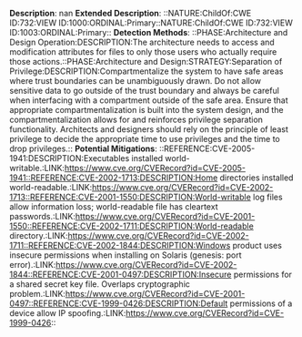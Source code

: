 **Description**: nan
**Extended Description**: ::NATURE:ChildOf:CWE ID:732:VIEW ID:1000:ORDINAL:Primary::NATURE:ChildOf:CWE ID:732:VIEW ID:1003:ORDINAL:Primary::
**Detection Methods**: ::PHASE:Architecture and Design Operation:DESCRIPTION:The architecture needs to access and modification attributes for files to only those users who actually require those actions.::PHASE:Architecture and Design:STRATEGY:Separation of Privilege:DESCRIPTION:Compartmentalize the system to have safe areas where trust boundaries can be unambiguously drawn. Do not allow sensitive data to go outside of the trust boundary and always be careful when interfacing with a compartment outside of the safe area. Ensure that appropriate compartmentalization is built into the system design, and the compartmentalization allows for and reinforces privilege separation functionality. Architects and designers should rely on the principle of least privilege to decide the appropriate time to use privileges and the time to drop privileges.::
**Potential Mitigations**: ::REFERENCE:CVE-2005-1941:DESCRIPTION:Executables installed world-writable.:LINK:https://www.cve.org/CVERecord?id=CVE-2005-1941::REFERENCE:CVE-2002-1713:DESCRIPTION:Home directories installed world-readable.:LINK:https://www.cve.org/CVERecord?id=CVE-2002-1713::REFERENCE:CVE-2001-1550:DESCRIPTION:World-writable log files allow information loss; world-readable file has cleartext passwords.:LINK:https://www.cve.org/CVERecord?id=CVE-2001-1550::REFERENCE:CVE-2002-1711:DESCRIPTION:World-readable directory.:LINK:https://www.cve.org/CVERecord?id=CVE-2002-1711::REFERENCE:CVE-2002-1844:DESCRIPTION:Windows product uses insecure permissions when installing on Solaris (genesis: port error).:LINK:https://www.cve.org/CVERecord?id=CVE-2002-1844::REFERENCE:CVE-2001-0497:DESCRIPTION:Insecure permissions for a shared secret key file. Overlaps cryptographic problem.:LINK:https://www.cve.org/CVERecord?id=CVE-2001-0497::REFERENCE:CVE-1999-0426:DESCRIPTION:Default permissions of a device allow IP spoofing.:LINK:https://www.cve.org/CVERecord?id=CVE-1999-0426::